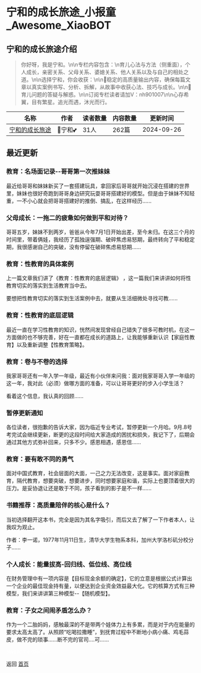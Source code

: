 # 宁和的成长旅途_小报童_Awesome_XiaoBOT

## 宁和的成长旅途介绍
> 你好呀，我是宁和。\n\n专栏内容包含：\n育儿心法与方法（侧重面），个人成长，亲密关系、父母关系、婆媳关系、他人关系以及与自己的相处之道。\n\n选择宁和，你会收获：\n\n💞稳定的高质量输出内容，确保每篇文章以真实案例书写、分析、拆解，从故事中收获心法、技巧与成长。\n\n💞育儿问题的答疑与解惑。\n\n订阅专栏读者请加V：nh901007\n\n心存希翼，目有繁星。追光而遇，沐光而行。  
  


|名称|作者|读者数量|内容数量|更新时间|
|---|---|---|---|---|
|[宁和的成长旅途](https://xiaobot.net/p/Nh901007?refer=0b133df9-27dc-423b-8101-639049001c13)|🎏宁和💕|31人|262篇|2024-09-26|

## 最近更新
### 教育：名场面记录--哥哥第一次推妹妹

最近给哥哥和妹妹新买了一套搭建玩具，拿回家后哥哥就开始沉浸在搭建的世界里，妹妹也很好奇跑到哥哥身边研究玩耍哥哥搭建好的模型。但是由于妹妹不知轻重，一不小心就会把哥哥搭建好的推倒、搞乱，在这样经历......

### 父母成长：一拖二的疲惫如何做到平和对待？

哥哥五岁，妹妹不到两岁，爸爸从今年7月1日开始出差，至今未归。在这三个月的时间里，带着俩娃，我经历了孤独逞强期、破碎焦虑易怒期，最终转向了平和稳定期，我很感谢自己的突破，没有停留在破碎焦虑易怒期......

### 教育：性教育的具体案例

上一篇文章我们讲了《教育：性教育的底层逻辑》 ，这一篇我们来讲讲如何将性教育切实的落实到生活教育当中去。

要想把性教育切实的落实到生活案例中去，就要从生活细微处寻找可教......

### 教育：性教育的底层逻辑

最近一直在学习性教育的知识，恍然间发现曾经自己错失了很多可教时机，在这一方面做的也不够完善，好在一直都在成长的道路上，让我能够重新认识【家庭性教育】以及重新调整【性教育策略】。

### 教育：卷与不卷的选择

我家哥哥还有一年入学一年级，最近有小伙伴来问我：面对我家哥哥入学一年级的这一年，我对此（必须）做哪方面的准备，可以让哥哥更好的步入小学生活？

看着这个信息，我认真的回顾......

### 暂停更新通知

各位读者，很抱歉的告诉大家，因为临近专业考试，暂停更新一个月哈。9月.8号考完试会继续更新，断更的这段时间给大家造成的困扰和损失，我记下了，后期会通过其他方式弥补回来，只多不少。感恩相遇，感恩信......

### 教育：要有敢不同的勇气

面对中国式教育，社会层面的大面，一己之力无法改变，这是事实。面对家庭教育，隔代教育，想要突破，想要进步，同时想要家庭和谐，实际上也要顶着很大的压力。是妥协退让还是敢于不同，孩子看到的影子是不一样......

### 书籍推荐：高质量陪伴的核心是什么？

当初选择翻开这本书，完全是因为其名字吸引，而后又去了解了一下作者本人，让我叹为观止。

作者：李一诺，1977年11月11日生，清华大学生物系本科，加州大学洛杉矶分校分子......

### 个人成长：能量拔高-回归线、低位线、高位线

在财务管理中有一项内容是【目标现金余额的确定】，它的立意是根据公式计算出一个企业的最佳现金持有量，以便达到企业资金效益最大化。它的核算方式有三种模型，我们来讲讲第三种模型--【随机模型】。

### 教育：子女之间闹矛盾怎么办？

作为一个二胎妈妈，感触最深的不是带两个娃体力上有多累，而是对于内在能量的要求太高太高了。从照顾“吃喝拉撒睡”，到抚育过程中不断地小病小痛、鸡毛蒜皮，做不完的琐事......断不完的官司....可......


<a href="https://github.com/Reno9527/awesome-xiaobot" style="color: white; text-decoration: none;">awesome-xiaobot</a>

返回 [首页](../README.md)
